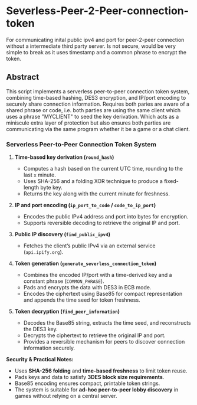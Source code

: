 # Severless-Peer-2-Peer-connection-token
For communicating inital public ipv4 and port for peer-2-peer connection without a intermediate third party server.
Is not secure, would be very simple to break as it uses timestamp and a common phrase to encrypt the token. 

## Abstract 
This script implements a serverless peer-to-peer connection token system, combining time-based hashing, DES3 encryption, and IP/port encoding to securely share connection information. 
Requires both paries are aware of a shared phrase or code, i.e. both parties are using the same client which uses a phrase "MYCLIENT" to seed the key derivation. 
Which acts as a miniscule extra layer of protection but also ensures both parties are communicating via the same program whether it be a game or a chat client.  


### Serverless Peer-to-Peer Connection Token System

1. **Time-based key derivation (`round_hash`)**
    - Computes a hash based on the current UTC time, rounding to the last `x` minute.
    - Uses SHA-256 and a folding XOR technique to produce a fixed-length byte key.
    - Returns the key along with the current minute for freshness.

2. **IP and port encoding (`ip_port_to_code` / `code_to_ip_port`)**
    - Encodes the public IPv4 address and port into bytes for encryption.
    - Supports reversible decoding to retrieve the original IP and port.

3. **Public IP discovery (`find_public_ipv4`)**
    - Fetches the client’s public IPv4 via an external service (`api.ipify.org`).

4. **Token generation (`generate_severless_connection_token`)**
    - Combines the encoded IP/port with a time-derived key and a constant phrase (`COMMON_PHRASE`).
    - Pads and encrypts the data with DES3 in ECB mode.
    - Encodes the ciphertext using Base85 for compact representation and appends the time seed for token freshness.

5. **Token decryption (`find_peer_information`)**
    - Decodes the Base85 string, extracts the time seed, and reconstructs the DES3 key.
    - Decrypts the ciphertext to retrieve the original IP and port.
    - Provides a reversible mechanism for peers to discover connection information securely.

**Security & Practical Notes:**
- Uses **SHA-256 folding** and **time-based freshness** to limit token reuse.
- Pads keys and data to satisfy **3DES block size requirements**.
- Base85 encoding ensures compact, printable token strings.
- The system is suitable for **ad-hoc peer-to-peer lobby discovery** in games without relying on a central server.

